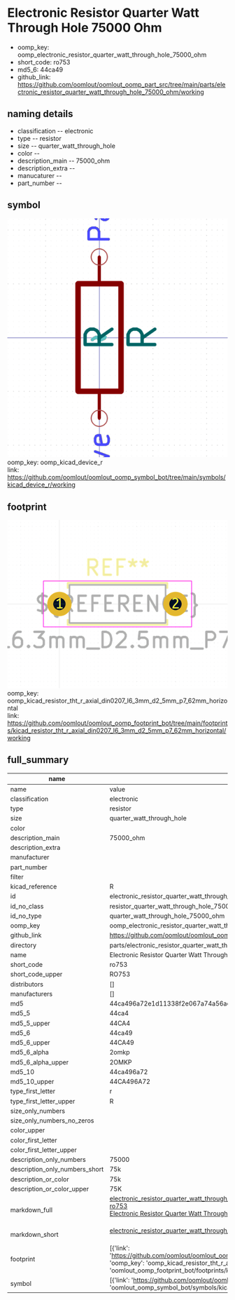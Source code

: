 # Electronic Resistor Quarter Watt Through Hole 75000 Ohm

  
* oomp_key: oomp_electronic_resistor_quarter_watt_through_hole_75000_ohm 
* short_code: ro753
* md5_6: 44ca49  
* github_link: https://github.com/oomlout/oomlout_oomp_part_src/tree/main/parts/electronic_resistor_quarter_watt_through_hole_75000_ohm/working  
## naming details
* classification -- electronic
* type -- resistor
* size -- quarter_watt_through_hole
* color -- 
* description_main -- 75000_ohm
* description_extra -- 
* manucaturer -- 
* part_number -- 



## symbol

![](symbol/0/working/working_600.png)  
oomp_key: oomp_kicad_device_r  
link: https://github.com/oomlout/oomlout_oomp_symbol_bot/tree/main/symbols/kicad_device_r/working  

## footprint

![](footprint/0/working/working_600.png)  
oomp_key: oomp_kicad_resistor_tht_r_axial_din0207_l6_3mm_d2_5mm_p7_62mm_horizontal  
link: https://github.com/oomlout/oomlout_oomp_footprint_bot/tree/main/footprints/kicad_resistor_tht_r_axial_din0207_l6_3mm_d2_5mm_p7_62mm_horizontal/working  

## full_summary
| name | value | 
| --- | --- | 
| name | value | 
| classification | electronic | 
| type | resistor | 
| size | quarter_watt_through_hole | 
| color |  | 
| description_main | 75000_ohm | 
| description_extra |  | 
| manufacturer |  | 
| part_number |  | 
| filter |  | 
| kicad_reference | R | 
| id | electronic_resistor_quarter_watt_through_hole_75000_ohm | 
| id_no_class | resistor_quarter_watt_through_hole_75000_ohm | 
| id_no_type | quarter_watt_through_hole_75000_ohm | 
| oomp_key | oomp_electronic_resistor_quarter_watt_through_hole_75000_ohm | 
| github_link | https://github.com/oomlout/oomlout_oomp_part_src/tree/main/parts/electronic_resistor_quarter_watt_through_hole_75000_ohm/working | 
| directory | parts/electronic_resistor_quarter_watt_through_hole_75000_ohm | 
| name | Electronic Resistor Quarter Watt Through Hole 75000 Ohm | 
| short_code | ro753 | 
| short_code_upper | RO753 | 
| distributors | [] | 
| manufacturers | [] | 
| md5 | 44ca496a72e1d11338f2e067a74a56ae | 
| md5_5 | 44ca4 | 
| md5_5_upper | 44CA4 | 
| md5_6 | 44ca49 | 
| md5_6_upper | 44CA49 | 
| md5_6_alpha | 2omkp | 
| md5_6_alpha_upper | 2OMKP | 
| md5_10 | 44ca496a72 | 
| md5_10_upper | 44CA496A72 | 
| type_first_letter | r | 
| type_first_letter_upper | R | 
| size_only_numbers |  | 
| size_only_numbers_no_zeros |  | 
| color_upper |  | 
| color_first_letter |  | 
| color_first_letter_upper |  | 
| description_only_numbers | 75000 | 
| description_only_numbers_short | 75k | 
| description_or_color | 75k | 
| description_or_color_upper | 75K | 
| markdown_full | [electronic_resistor_quarter_watt_through_hole_75000_ohm](https://github.com/oomlout/oomlout_oomp_part_src/tree/main/parts/electronic_resistor_quarter_watt_through_hole_75000_ohm/working)<br>[ro753](https://github.com/oomlout/oomlout_oomp_part_src/tree/main/parts/electronic_resistor_quarter_watt_through_hole_75000_ohm/working)<br>[Electronic Resistor Quarter Watt Through Hole 75000 Ohm](https://github.com/oomlout/oomlout_oomp_part_src/tree/main/parts/electronic_resistor_quarter_watt_through_hole_75000_ohm/working)<br><br> | 
| markdown_short | [electronic_resistor_quarter_watt_through_hole_75000_ohm](https://github.com/oomlout/oomlout_oomp_part_src/tree/main/parts/electronic_resistor_quarter_watt_through_hole_75000_ohm/working)<br><br> | 
| footprint | [{'link': 'https://github.com/oomlout/oomlout_oomp_footprint_bot/tree/main/foootprntss/kicad_resistor_tht_r_axial_din0207_l6_3mm_d2_5mm_p7_62mm_horizontal', 'oomp_key': 'oomp_kicad_resistor_tht_r_axial_din0207_l6_3mm_d2_5mm_p7_62mm_horizontal', 'directory': 'oomlout_oomp_footprint_bot/footprints/kicad_resistor_tht_r_axial_din0207_l6_3mm_d2_5mm_p7_62mm_horizontal//working/working.kicad_mod'}] | 
| symbol | [{'link': 'https://github.com/oomlout/oomlout_oomp_symbol_bot/tree/main/symbols/kicad_device_r', 'oomp_key': 'oomp_kicad_device_r', 'directory': 'oomlout_oomp_symbol_bot/symbols/kicad_device_r//working/working.kicad_sym'}] | 
